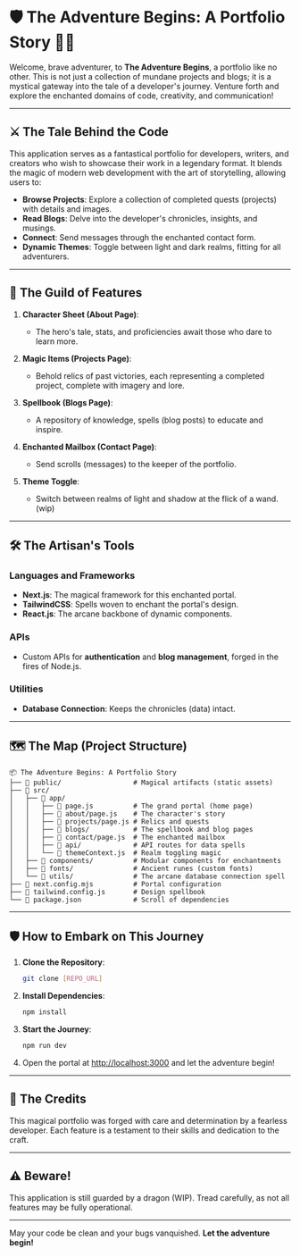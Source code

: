 # 🛡️ The Adventure Begins: A Portfolio Story 🧙‍♂️

Welcome, brave adventurer, to **The Adventure Begins**, a portfolio like no other. This is not just a collection of mundane projects and blogs; it is a mystical gateway into the tale of a developer's journey. Venture forth and explore the enchanted domains of code, creativity, and communication!

---

## ⚔️ The Tale Behind the Code

This application serves as a fantastical portfolio for developers, writers, and creators who wish to showcase their work in a legendary format. It blends the magic of modern web development with the art of storytelling, allowing users to:

- **Browse Projects**: Explore a collection of completed quests (projects) with details and images.
- **Read Blogs**: Delve into the developer's chronicles, insights, and musings.
- **Connect**: Send messages through the enchanted contact form.
- **Dynamic Themes**: Toggle between light and dark realms, fitting for all adventurers.

---

## 🧩 The Guild of Features

1. **Character Sheet (About Page)**:
   - The hero's tale, stats, and proficiencies await those who dare to learn more.

2. **Magic Items (Projects Page)**:
   - Behold relics of past victories, each representing a completed project, complete with imagery and lore.

3. **Spellbook (Blogs Page)**:
   - A repository of knowledge, spells (blog posts) to educate and inspire.

4. **Enchanted Mailbox (Contact Page)**:
   - Send scrolls (messages) to the keeper of the portfolio.

5. **Theme Toggle**:
   - Switch between realms of light and shadow at the flick of a wand.(wip)

---

## 🛠️ The Artisan's Tools

### **Languages and Frameworks**
- **Next.js**: The magical framework for this enchanted portal.
- **TailwindCSS**: Spells woven to enchant the portal's design.
- **React.js**: The arcane backbone of dynamic components.

### **APIs**
- Custom APIs for **authentication** and **blog management**, forged in the fires of Node.js.

### **Utilities**
- **Database Connection**: Keeps the chronicles (data) intact.

---

## 🗺️ The Map (Project Structure)

```
📦 The Adventure Begins: A Portfolio Story
├── 📁 public/                  # Magical artifacts (static assets)
├── 📁 src/
│   ├── 📁 app/
│   │   ├── 📄 page.js          # The grand portal (home page)
│   │   ├── 📄 about/page.js    # The character's story
│   │   ├── 📄 projects/page.js # Relics and quests
│   │   ├── 📄 blogs/           # The spellbook and blog pages
│   │   ├── 📄 contact/page.js  # The enchanted mailbox
│   │   ├── 📄 api/             # API routes for data spells
│   │   └── 📄 themeContext.js  # Realm toggling magic
│   ├── 📁 components/          # Modular components for enchantments
│   ├── 📁 fonts/               # Ancient runes (custom fonts)
│   └── 📁 utils/               # The arcane database connection spell
├── 📄 next.config.mjs          # Portal configuration
├── 📄 tailwind.config.js       # Design spellbook
└── 📄 package.json             # Scroll of dependencies
```

---

## 🛡️ How to Embark on This Journey

1. **Clone the Repository**:
   ```bash
   git clone [REPO_URL]
   ```

2. **Install Dependencies**:
   ```bash
   npm install
   ```

3. **Start the Journey**:
   ```bash
   npm run dev
   ```

4. Open the portal at [http://localhost:3000](http://localhost:3000) and let the adventure begin!

---

## 📜 The Credits

This magical portfolio was forged with care and determination by a fearless developer. Each feature is a testament to their skills and dedication to the craft.

---

## ⚠️ Beware!

This application is still guarded by a dragon (WIP). Tread carefully, as not all features may be fully operational.

---

May your code be clean and your bugs vanquished. **Let the adventure begin!**
